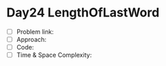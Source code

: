 # Day24 LengthOfLastWord

- [ ] Problem link: 
- [ ] Approach:
- [ ] Code:
- [ ] Time & Space Complexity:

